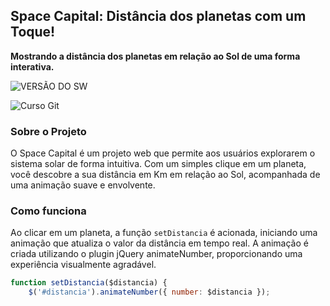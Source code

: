 ## Space Capital: Distância dos planetas com um Toque!

**Mostrando a distância dos planetas em relação ao Sol de uma forma interativa.**

![VERSÃO DO SW]( https://img.shields.io/badge/Space_Code_Versão-1.1.4-blue.svg)

![Curso Git](https://img.shields.io/badge/Curso%20Git-01-lightgrey.svg)

### Sobre o Projeto
O Space Capital é um projeto web que permite aos usuários explorarem o sistema solar de forma intuitiva. Com um simples clique em um planeta, você descobre a sua distância em Km em relação ao Sol, acompanhada de uma animação suave e envolvente.

### Como funciona
Ao clicar em um planeta, a função `setDistancia` é acionada, iniciando uma animação que atualiza o valor da distância em tempo real. A animação é criada utilizando o plugin jQuery animateNumber, proporcionando uma experiência visualmente agradável.

```javascript
function setDistancia($distancia) {
    $('#distancia').animateNumber({ number: $distancia });
